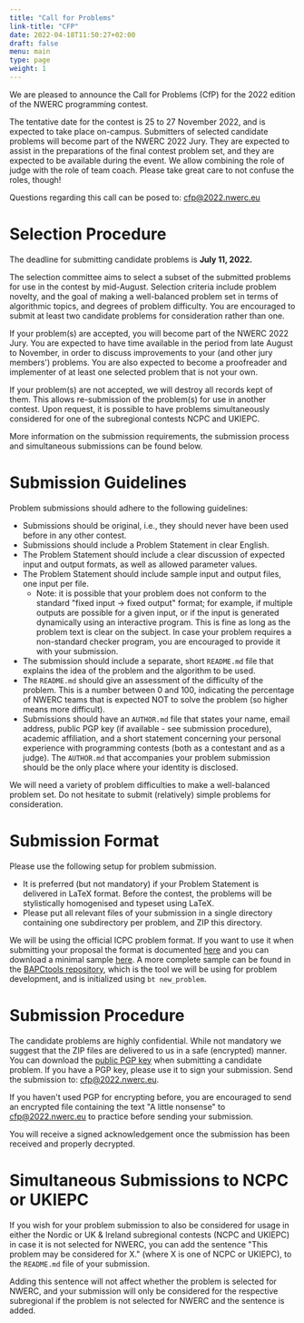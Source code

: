 ```yaml
---
title: "Call for Problems"
link-title: "CFP"
date: 2022-04-18T11:50:27+02:00
draft: false
menu: main
type: page
weight: 1
---
```


We are pleased to announce the Call for Problems (CfP) for the 2022 edition of the NWERC programming contest.

The tentative date for the contest is 25 to 27 November 2022, and is expected to take place on-campus. Submitters of selected candidate problems will become part of the NWERC 2022 Jury. They are expected to assist in the preparations of the final contest problem set, and they are expected to be available during the event. We allow combining the role of judge with the role of team coach. Please take great care to not confuse the roles, though!

Questions regarding this call can be posed to: [cfp@2022.nwerc.eu](mailto:cfp@2022.nwerc.eu)

# Selection Procedure

The deadline for submitting candidate problems is **July 11, 2022.**

The selection committee aims to select a subset of the submitted problems for use in the contest by mid-August. Selection criteria include problem novelty, and the goal of making a well-balanced problem set in terms of algorithmic topics, and degrees of problem difficulty. You are encouraged to submit at least two candidate problems for consideration rather than one.

If your problem(s) are accepted, you will become part of the NWERC 2022 Jury. You are expected to have time available in the period from late August to November, in order to discuss improvements to your (and other jury members') problems. You are also expected to become a proofreader and implementer of at least one selected problem that is not your own.

If your problem(s) are not accepted, we will destroy all records kept of them. This allows re-submission of the problem(s) for use in another contest. Upon request, it is possible to have problems simultaneously considered for one of the subregional contests NCPC and UKIEPC.

More information on the submission requirements, the submission process and simultaneous submissions can be found below.

# Submission Guidelines

Problem submissions should adhere to the following guidelines:

- Submissions should be original, i.e., they should never have been used before in any other contest.
- Submissions should include a Problem Statement in clear English.
- The Problem Statement should include a clear discussion of expected input and output formats, as well as allowed parameter values.
- The Problem Statement should include sample input and output files, one input per file.
  - Note: it is possible that your problem does not conform to the standard "fixed input -> fixed output" format; for example, if multiple outputs are possible for a given input, or if the input is generated dynamically using an interactive program. This is fine as long as the problem text is clear on the subject. In case your problem requires a non-standard checker program, you are encouraged to provide it with your submission.
- The submission should include a separate, short `README.md` file that explains the idea of the problem and the algorithm to be used.
- The `README.md` should give an assessment of the difficulty of the problem. This is a number between 0 and 100, indicating the percentage of NWERC teams that is expected NOT to solve the problem (so higher means more difficult).
- Submissions should have an `AUTHOR.md` file that states your name, email address, public PGP key (if available - see submission procedure), academic affiliation, and a short statement concerning your personal experience with programming contests (both as a contestant and as a judge). The `AUTHOR.md` that accompanies your problem submission should be the only place where your identity is disclosed.

We will need a variety of problem difficulties to make a well-balanced problem set. Do not hesitate to submit (relatively) simple problems for consideration.

# Submission Format

Please use the following setup for problem submission.

- It is preferred (but not mandatory) if your Problem Statement is delivered in LaTeX format. Before the contest, the problems will be stylistically homogenised and typeset using LaTeX.
- Please put all relevant files of your submission in a single directory containing one subdirectory per problem, and ZIP this directory.

We will be using the official ICPC problem format. If you want to use it when
submitting your proposal the format is documented
[here](https://icpc.io/problem-package-format/spec/problem_package_format) and
you can download a minimal sample [here](/problem_name.zip). A more
complete sample can be found in the [BAPCtools
repository](https://github.com/RagnarGrootKoerkamp/BAPCtools/tree/master/skel/problem),
which is the tool we will be using for problem development, and is initialized
using `bt new_problem`.

# Submission Procedure

The candidate problems are highly confidential. While not mandatory we suggest that the ZIP files are delivered to us in a safe (encrypted) manner. You can download the [public PGP key](/pgp2022.asc) when submitting a candidate problem. If you have a PGP key, please use it to sign your submission.
Send the submission to: [cfp@2022.nwerc.eu](mailto:cfp@2022.nwerc.eu).

If you haven't used PGP for encrypting before, you are encouraged to send an encrypted file containing the text "A little nonsense" to [cfp@2022.nwerc.eu](mailto:cfp@2022.nwerc.eu) to practice before sending your submission.

You will receive a signed acknowledgement once the submission has been received and properly decrypted.

# Simultaneous Submissions to NCPC or UKIEPC

If you wish for your problem submission to also be considered for usage in either the Nordic or UK & Ireland subregional contests (NCPC and UKIEPC) in case it is not selected for NWERC, you can add the sentence "This problem may be considered for X." (where X is one of NCPC or UKIEPC), to the `README.md` file of your submission.

Adding this sentence will not affect whether the problem is selected for NWERC, and your submission will only be considered for the respective subregional if the problem is not selected for NWERC and the sentence is added.
